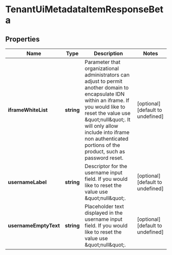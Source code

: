 # TenantUiMetadataItemResponseBeta

## Properties

Name | Type | Description | Notes
------------ | ------------- | ------------- | -------------
**iframeWhiteList** | **string** | Parameter that organizational administrators can adjust to permit another domain to encapsulate IDN within an iframe. If you would like to reset the value use \&quot;null\&quot;. It will only allow include into iframe non authenticated portions of the product, such as password reset. | [optional] [default to undefined]
**usernameLabel** | **string** | Descriptor for the username input field. If you would like to reset the value use \&quot;null\&quot;. | [optional] [default to undefined]
**usernameEmptyText** | **string** | Placeholder text displayed in the username input field. If you would like to reset the value use \&quot;null\&quot;. | [optional] [default to undefined]

